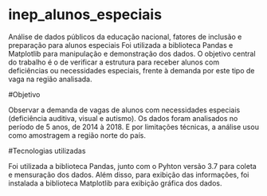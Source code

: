 # inep_alunos_especiais
Análise de dados públicos da educação nacional, fatores de inclusão e preparação para alunos especiais
Foi utilizada a biblioteca Pandas e Matplotlib para manipulação e demonstração dos dados. 
O objetivo central do trabalho é o de verificar a estrutura para receber alunos com deficiências ou necessidades especiais, frente à demanda por este tipo de vaga na região analisada.

#Objetivo

Observar a demanda de vagas de alunos com necessidades especiais (deficiência auditiva, visual e autismo). Os dados foram analisados no período de 5 anos, de 2014 à 2018. E por limitações técnicas, a análise usou como amostragem a região norte do país.

#Tecnologias utilizadas

Foi utilizada a biblioteca Pandas, junto com o Pyhton versão 3.7 para coleta e mensuração dos dados. Além disso, para exibição das informações, foi instalada a biblioteca Matplotlib para exibição gráfica dos dados.
